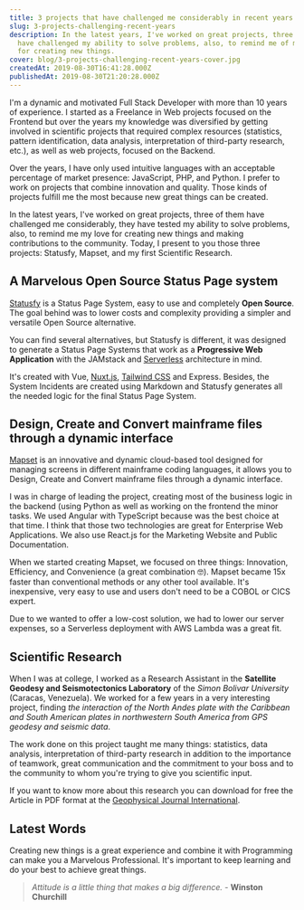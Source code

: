 ```yaml
---
title: 3 projects that have challenged me considerably in recent years
slug: 3-projects-challenging-recent-years
description: In the latest years, I've worked on great projects, three of them
  have challenged my ability to solve problems, also, to remind me of my love
  for creating new things.
cover: blog/3-projects-challenging-recent-years-cover.jpg
createdAt: 2019-08-30T16:41:28.000Z
publishedAt: 2019-08-30T21:20:28.000Z
---
```

I'm a dynamic and motivated Full Stack Developer with more than 10 years of experience. I started as a Freelance in Web projects focused on the Frontend but over the years my knowledge was diversified by getting involved in scientific projects that required complex resources (statistics, pattern identification, data analysis, interpretation of third-party research, etc.), as well as web projects, focused on the Backend.

Over the years, I have only used intuitive languages with an acceptable percentage of market presence: JavaScript, PHP, and Python. I prefer to work on projects that combine innovation and quality. Those kinds of projects fulfill me the most because new great things can be created.

In the latest years, I've worked on great projects, three of them have challenged me considerably, they have tested my ability to solve problems, also, to remind me my love for creating new things and making contributions to the community. Today, I present to you those three projects: Statusfy, Mapset, and my first Scientific Research.

## A Marvelous Open Source Status Page system

<blog-image src="blog/3-projects-challenging-recent-years-statusfy.png" width="1200" height="589" alt="Statusfy - A marvelous Open Source Status Page system"></blog-image>

[Statusfy](https://statusfy.co) is a Status Page System, easy to use and completely **Open Source**. The goal behind was to lower costs and complexity providing a simpler and versatile Open Source alternative.

You can find several alternatives, but Statusfy is different, it was designed to generate a Status Page Systems that work as a **Progressive Web Application** with the JAMstack and [Serverless](https://serverless.com/learn/overview/) architecture in mind.

It's created with Vue, [Nuxt.js](https://nuxtjs.org), [Tailwind CSS](https://tailwindcss.com) and Express. Besides, the System Incidents are created using Markdown and Statusfy generates all the needed logic for the final Status Page System.

## Design, Create and Convert mainframe files through a dynamic interface

<blog-image src="blog/3-projects-challenging-recent-years-mapset.png" width="1200" height="589" alt="Mapset - Design, Create and Convert mainframe files through a dynamic interface"></blog-image>

[Mapset](https://mapset.app) is an innovative and dynamic cloud-based tool designed for managing screens in different mainframe coding languages, it allows you to Design, Create and Convert mainframe files through a dynamic interface.

I was in charge of leading the project, creating most of the business logic in the backend (using Python as well as working on the frontend the minor tasks. We used Angular with TypeScript because was the best choice at that time. I think that those two technologies are great for Enterprise Web Applications. We also use React.js for the Marketing Website and Public Documentation.

When we started creating Mapset, we focused on three things: Innovation, Efficiency, and Convenience (a great combination 🤓). Mapset became 15x faster than conventional methods or any other tool available. It's inexpensive, very easy to use and users don't need to be a COBOL or CICS expert.

Due to we wanted to offer a low-cost solution, we had to lower our server expenses, so a Serverless deployment with AWS Lambda was a great fit.

## Scientific Research

<blog-image src="blog/3-projects-challenging-recent-years-scientific-article.png" width="1200" height="589" alt="Scientific Research - The North Andes & the Caribbean and South American plates interaction"></blog-image>

When I was at college, I worked as a Research Assistant in the **Satellite Geodesy and Seismotectonics Laboratory** of the *Simon Bolivar University* (Caracas, Venezuela). We worked for a few years in a very interesting project, finding *the interaction of the North Andes plate with the Caribbean and South American plates in northwestern South America from GPS geodesy and seismic data*. 

The work done on this project taught me many things: statistics, data analysis, interpretation of third-party research in addition to the importance of teamwork, great communication and the commitment to your boss and to the community to whom you're trying to give you scientific input.

If you want to know more about this research you can download for free the Article in PDF format at the [Geophysical Journal International](https://academic.oup.com/gji/article/214/3/1986/5035819).









## Latest Words

Creating new things is a great experience and combine it with Programming can make you a Marvelous Professional. It's important to keep learning and do your best to achieve great things.

> *Attitude is a little thing that makes a big difference.* - **Winston Churchill**
